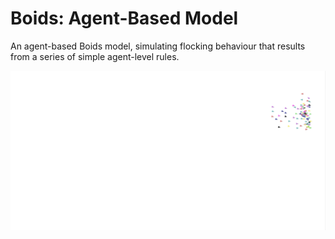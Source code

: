 # Boids: Agent-Based Model
An agent-based Boids model, simulating flocking behaviour that results from a series of simple agent-level rules.

![An image of the Boids simulation](./images/boids.gif)
